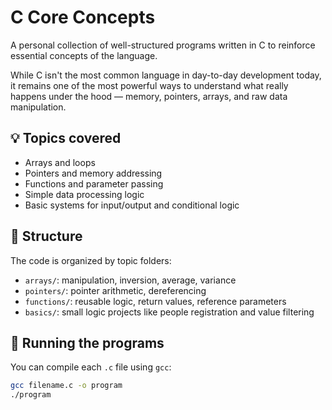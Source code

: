 # C Core Concepts

A personal collection of well-structured programs written in C to reinforce essential concepts of the language.

While C isn't the most common language in day-to-day development today, it remains one of the most powerful ways to understand what really happens under the hood — memory, pointers, arrays, and raw data manipulation.

## 💡 Topics covered

- Arrays and loops
- Pointers and memory addressing
- Functions and parameter passing
- Simple data processing logic
- Basic systems for input/output and conditional logic

## 📂 Structure

The code is organized by topic folders:
- `arrays/`: manipulation, inversion, average, variance
- `pointers/`: pointer arithmetic, dereferencing
- `functions/`: reusable logic, return values, reference parameters
- `basics/`: small logic projects like people registration and value filtering

## 🚀 Running the programs

You can compile each `.c` file using `gcc`:

```bash
gcc filename.c -o program
./program
